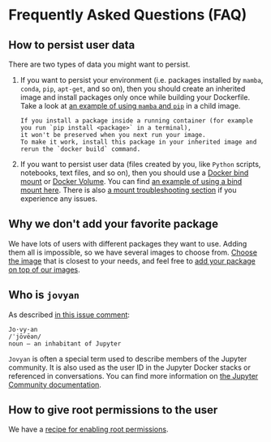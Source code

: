 # Frequently Asked Questions (FAQ)

## How to persist user data

There are two types of data you might want to persist.

1. If you want to persist your environment (i.e. packages installed by `mamba`, `conda`, `pip`, `apt-get`, and so on),
   then you should create an inherited image and install packages only once while building your Dockerfile.
   Take a look at [an example of using `mamba` and `pip`](./recipes.md#using-mamba-install-recommended-or-pip-install-in-a-child-docker-image) in a child image.

   ```{note}
   If you install a package inside a running container (for example you run `pip install <package>` in a terminal),
   it won't be preserved when you next run your image.
   To make it work, install this package in your inherited image and rerun the `docker build` command.
   ```

2. If you want to persist user data (files created by you, like `Python` scripts, notebooks, text files, and so on),
   then you should use a
   [Docker bind mount](https://docs.docker.com/engine/storage/bind-mounts/) or
   [Docker Volume](https://docs.docker.com/engine/storage/volumes/).
   You can find [an example of using a bind mount here](./running.md#example-2).
   There is also [a mount troubleshooting section](./troubleshooting.md#permission-denied-when-mounting-volumes) if you experience any issues.

## Why we don't add your favorite package

We have lots of users with different packages they want to use.
Adding them all is impossible, so we have several images to choose from.
[Choose the image](selecting.md) that is closest to your needs, and feel free to [add your package on top of our images](recipes.md#using-mamba-install-recommended-or-pip-install-in-a-child-docker-image).

## Who is `jovyan`

As described [in this issue comment](https://github.com/jupyter/docker-stacks/issues/358#issuecomment-288844834):

```text
Jo·vy·an
/ˈjōvēən/
noun – an inhabitant of Jupyter
```

`Jovyan` is often a special term used to describe members of the Jupyter community.
It is also used as the user ID in the Jupyter Docker stacks or referenced in conversations.
You can find more information on [the Jupyter Community documentation](https://docs.jupyter.org/en/latest/community/content-community.html#what-is-a-jovyan).

## How to give root permissions to the user

We have a [recipe for enabling root permissions](recipes.md#using-sudo-within-a-container).
